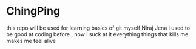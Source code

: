 # ChingPing
this repo will be used for learning basics of git
myself Niraj Jena i used to be good at coding before , now i suck at it 
everything things that kills me makes me feel alive
